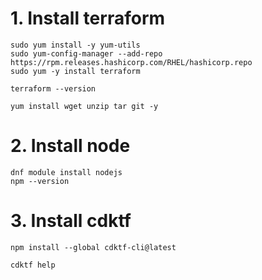 # 1. Install terraform  
```
sudo yum install -y yum-utils  
sudo yum-config-manager --add-repo https://rpm.releases.hashicorp.com/RHEL/hashicorp.repo  
sudo yum -y install terraform  
```
```
terraform --version  
```
```
yum install wget unzip tar git -y
```  
# 2. Install node
```
dnf module install nodejs  
npm --version  
```
# 3. Install cdktf
```
npm install --global cdktf-cli@latest  
```
```
cdktf help  
```
